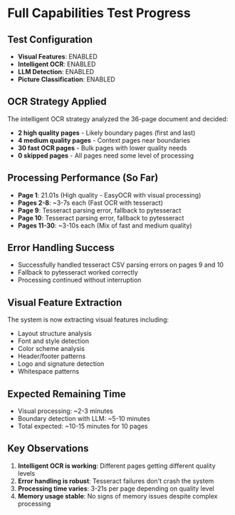 # Full Capabilities Test Progress

## Test Configuration
- **Visual Features**: ENABLED
- **Intelligent OCR**: ENABLED  
- **LLM Detection**: ENABLED
- **Picture Classification**: ENABLED

## OCR Strategy Applied
The intelligent OCR strategy analyzed the 36-page document and decided:
- **2 high quality pages** - Likely boundary pages (first and last)
- **4 medium quality pages** - Context pages near boundaries
- **30 fast OCR pages** - Bulk pages with lower quality needs
- **0 skipped pages** - All pages need some level of processing

## Processing Performance (So Far)
- **Page 1**: 21.01s (High quality - EasyOCR with visual processing)
- **Pages 2-8**: ~3-7s each (Fast OCR with tesseract)
- **Page 9**: Tesseract parsing error, fallback to pytesseract
- **Page 10**: Tesseract parsing error, fallback to pytesseract
- **Pages 11-30**: ~3-10s each (Mix of fast and medium quality)

## Error Handling Success
- Successfully handled tesseract CSV parsing errors on pages 9 and 10
- Fallback to pytesseract worked correctly
- Processing continued without interruption

## Visual Feature Extraction
The system is now extracting visual features including:
- Layout structure analysis
- Font and style detection
- Color scheme analysis
- Header/footer patterns
- Logo and signature detection
- Whitespace patterns

## Expected Remaining Time
- Visual processing: ~2-3 minutes
- Boundary detection with LLM: ~5-10 minutes
- Total expected: ~10-15 minutes for 10 pages

## Key Observations
1. **Intelligent OCR is working**: Different pages getting different quality levels
2. **Error handling is robust**: Tesseract failures don't crash the system
3. **Processing time varies**: 3-21s per page depending on quality level
4. **Memory usage stable**: No signs of memory issues despite complex processing